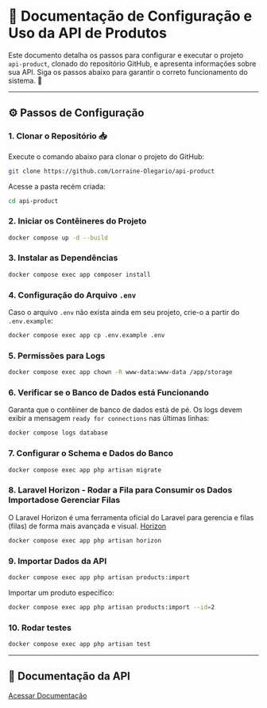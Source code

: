 # 📝 Documentação de Configuração e Uso da API de Produtos

Este documento detalha os passos para configurar e executar o projeto `api-product`, clonado do repositório GitHub, e apresenta informações sobre sua API. Siga os passos abaixo para garantir o correto funcionamento do sistema. 🚀

---

## ⚙️ Passos de Configuração

### 1. Clonar o Repositório 📥

Execute o comando abaixo para clonar o projeto do GitHub:

```sh
git clone https://github.com/Lorraine-Olegario/api-product
```

Acesse a pasta recém criada:

```sh
cd api-product
```

### 2. Iniciar os Contêineres do Projeto

```sh
docker compose up -d --build
```

### 3. Instalar as Dependências

```sh
docker compose exec app composer install
```

### 4. Configuração do Arquivo `.env`

Caso o arquivo `.env` não exista ainda em seu projeto, crie-o a partir do `.env.example`:

```sh
docker compose exec app cp .env.example .env
```

### 5. Permissões para Logs

```sh
docker compose exec app chown -R www-data:www-data /app/storage
```

### 6. Verificar se o Banco de Dados está Funcionando

Garanta que o contêiner de banco de dados está de pé. Os logs devem exibir a mensagem `ready for connections` nas últimas linhas:

```sh
docker compose logs database
```

### 7. Configurar o Schema e Dados do Banco

```sh
docker compose exec app php artisan migrate
```

### 8. Laravel Horizon - Rodar a Fila para Consumir os Dados Importadose Gerenciar Filas

O Laravel Horizon é uma ferramenta oficial do Laravel para gerencia e filas (filas) de forma mais avançada e visual.
[Horizon](http://127.0.0.1:9090/horizon)

```sh
docker compose exec app php artisan horizon
```

### 9. Importar Dados da API

```sh
docker compose exec app php artisan products:import
```

Importar um produto específico:

```sh
docker compose exec app php artisan products:import --id=2
```

### 10. Rodar testes

```sh
docker compose exec app php artisan test
```

---

## 📜 Documentação da API

[Acessar Documentação](http://127.0.0.1:9090/docs)

